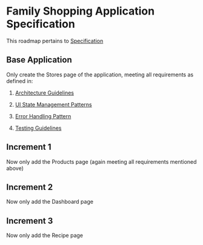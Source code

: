 # Family Shopping Application Specification

This roadmap pertains to [Specification](../Specifications/specification.md)

## Base Application

Only create the Stores page of the application, meeting all requirements as defined in:

1. [Architecture Guidelines](../Specifications/architecture-guidelines.md)

2. [UI State Management Patterns](../Specifications/ui-state-management-guidelines.md)

3. [Error Handling Pattern](../Specifications/error-handling-guidelines.md)

4. [Testing Guidelines](../Specifications/testing-guidelines.md)

## Increment 1

Now only add the Products page (again meeting all requirements mentioned above) 

## Increment 2

Now only add the Dashboard page

## Increment 3

Now only add the Recipe page



